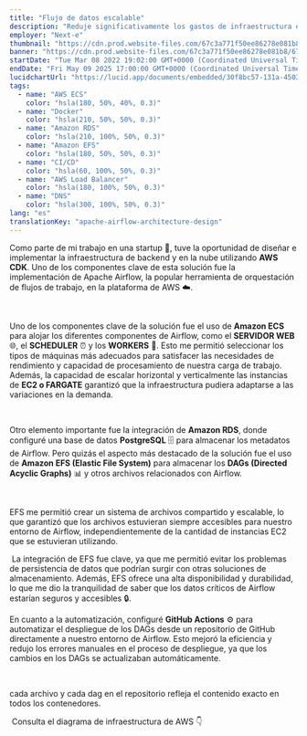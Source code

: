 ```yaml
---
title: "Flujo de datos escalable"
description: "Reduje significativamente los gastos de infraestructura en AWS"
employer: "Next-e"
thumbnail: "https://cdn.prod.website-files.com/67c3a771f50ee86278e081b8/67d92dc6621095a7279c95d7_67d91797085b62e84594c222_portfolio%2520thumbnails-4.webp"
banner: "https://cdn.prod.website-files.com/67c3a771f50ee86278e081b8/67cbe1da6e6df1b12e3845c7_67cbdb1089836af946d606fd_photo-1515879218367-8466d910aaa4.jpeg"
startDate: "Tue Mar 08 2022 19:02:00 GMT+0000 (Coordinated Universal Time)"
endDate: "Fri May 09 2025 17:00:00 GMT+0000 (Coordinated Universal Time)"
lucidchartUrl: "https://lucid.app/documents/embedded/30f8bc57-131a-4503-84ae-af9a9f673a31"
tags:
  - name: "AWS ECS"
    color: "hsla(180, 50%, 40%, 0.3)"
  - name: "Docker"
    color: "hsla(210, 50%, 50%, 0.3)"
  - name: "Amazon RDS"
    color: "hsla(210, 100%, 50%, 0.3)"
  - name: "Amazon EFS"
    color: "hsla(180, 50%, 50%, 0.3)"
  - name: "CI/CD"
    color: "hsla(60, 100%, 50%, 0.3)"
  - name: "AWS Load Balancer"
    color: "hsla(180, 100%, 50%, 0.3)"
  - name: "DNS"
    color: "hsla(300, 100%, 50%, 0.3)"
lang: "es"
translationKey: "apache-airflow-architecture-design"
---
```


Como parte de mi trabajo en una startup 🚀, tuve la oportunidad de diseñar e implementar la infraestructura de backend y en la nube utilizando **AWS CDK**. Uno de los componentes clave de esta solución fue la implementación de Apache Airflow, la popular herramienta de orquestación de flujos de trabajo, en la plataforma de AWS ☁️.

‍

Uno de los componentes clave de la solución fue el uso de **Amazon ECS** para alojar los diferentes componentes de Airflow, como el **SERVIDOR WEB** 🌐, el **SCHEDULER** ⏰ y los **WORKERS** 👷. Esto me permitió seleccionar los tipos de máquinas más adecuados para satisfacer las necesidades de rendimiento y capacidad de procesamiento de nuestra carga de trabajo. Además, la capacidad de escalar horizontal y verticalmente las instancias de **EC2 o FARGATE** garantizó que la infraestructura pudiera adaptarse a las variaciones en la demanda.

‍

Otro elemento importante fue la integración de **Amazon RDS**, donde configuré una base de datos **PostgreSQL** 🗄️ para almacenar los metadatos de Airflow. Pero quizás el aspecto más destacado de la solución fue el uso de **Amazon EFS (Elastic File System)** para almacenar los **DAGs (Directed Acyclic Graphs)** 📊 y otros archivos relacionados con Airflow.

‍

EFS me permitió crear un sistema de archivos compartido y escalable, lo que garantizó que los archivos estuvieran siempre accesibles para nuestro entorno de Airflow, independientemente de la cantidad de instancias EC2 que se estuvieran utilizando.

‍
La integración de EFS fue clave, ya que me permitió evitar los problemas de persistencia de datos que podrían surgir con otras soluciones de almacenamiento. Además, EFS ofrece una alta disponibilidad y durabilidad, lo que me dio la tranquilidad de saber que los datos críticos de Airflow estarían seguros y accesibles 🔒.
‍

En cuanto a la automatización, configuré **GitHub Actions** ⚙️ para automatizar el despliegue de los DAGs desde un repositorio de GitHub directamente a nuestro entorno de Airflow. Esto mejoró la eficiencia y redujo los errores manuales en el proceso de despliegue, ya que los cambios en los DAGs se actualizaban automáticamente.

‍

‍cada archivo y cada dag en el repositorio refleja el contenido exacto en todos los contenedores.

‍
Consulta el diagrama de infraestructura de AWS 👇
